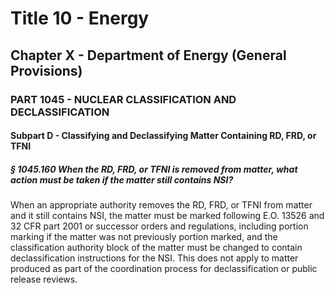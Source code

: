 
# Title 10 - Energy
## Chapter X - Department of Energy (General Provisions)
### PART 1045 - NUCLEAR CLASSIFICATION AND DECLASSIFICATION
#### Subpart D - Classifying and Declassifying Matter Containing RD, FRD, or TFNI
##### § 1045.160 When the RD, FRD, or TFNI is removed from matter, what action must be taken if the matter still contains NSI?

When an appropriate authority removes the RD, FRD, or TFNI from matter and it still contains NSI, the matter must be marked following E.O. 13526 and 32 CFR part 2001 or successor orders and regulations, including portion marking if the matter was not previously portion marked, and the classification authority block of the matter must be changed to contain declassification instructions for the NSI. This does not apply to matter produced as part of the coordination process for declassification or public release reviews.
